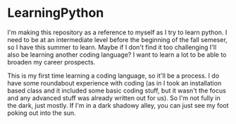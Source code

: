 # LearningPython

I'm making this repository as a reference to myself as I try to learn python. I need to be at an intermediate level before the beginning of the fall semeser, so I have this summer to learn. Maybe if I don't find it too challenging I'll also be learning another coding language? I want to learn a lot to be able to broaden my career prospects.

This is my first time learning a coding language, so it'll be a process. I do have some roundabout experience with coding (as in I took an installation based class and it included some basic coding stuff, but it wasn't the focus and any advanced stuff was already written out for us). So I'm not fully in the dark, just mostly. If I'm in a dark shadowy alley, you can just see my foot poking out into the sun.
